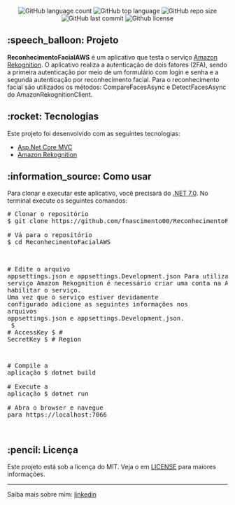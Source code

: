 <div id="readme" class="Box-body readme blob js-code-block-container">
  <article class="markdown-body entry-content p-3 p-md-6" itemprop="text">
    <p align="center">
      <img alt="GitHub language count" src="https://img.shields.io/github/languages/count/fnascimento00/ReconhecimentoFacialAWS">
      <img alt="GitHub top language" src="https://img.shields.io/github/languages/top/fnascimento00/ReconhecimentoFacialAWS">
      <img alt="GitHub repo size" src="https://img.shields.io/github/repo-size/fnascimento00/ReconhecimentoFacialAWS">
      <img alt="GitHub last commit" src="https://img.shields.io/github/last-commit/fnascimento00/ReconhecimentoFacialAWS">
      <img alt="Github license" src="https://img.shields.io/github/license/fnascimento00/ReconhecimentoFacialAWS">
    </p>
    <h2>:speech_balloon: Projeto</h2>
    <p><strong>ReconhecimentoFacialAWS</strong> é um aplicativo que testa o serviço <a href="https://aws.amazon.com/pt/rekognition/" rel="nofollow">Amazon Rekognition</a>. O aplicativo realiza a autenticação de dois fatores (2FA), sendo a primeira autenticação por meio de um formulário com login e senha e a segunda autenticação por reconhecimento facial. Para o reconhecimento facial são utilizados os métodos: CompareFacesAsync e DetectFacesAsync do AmazonRekognitionClient.</p>
    <h2>:rocket: Tecnologias</h2>
    <p>Este projeto foi desenvolvido com as seguintes tecnologias:</p>
    <ul>
      <li><a href="https://learn.microsoft.com/pt-br/aspnet/core/mvc/overview?view=aspnetcore-7.0" rel="nofollow">Asp.Net Core MVC</a></li>
      <li><a href="https://aws.amazon.com/pt/rekognition/" rel="nofollow">Amazon Rekognition</a></li>
    </ul>
    <h2>:information_source:</a> Como usar </h2>
    <p>Para clonar e executar este aplicativo, você precisará do <a href="https://dotnet.microsoft.com/pt-br/download/dotnet/7.0" rel="nofollow">.NET 7.0</a>. No terminal execute os seguintes comandos:</p>
    <div class="highlight highlight-source-shell">
      <pre><span class="pl-c"><span class="pl-c">#</span> Clonar o repositório</span>
$ git clone https://github.com/fnascimento00/ReconhecimentoFacialAWS <br/>
<span class="pl-c"><span class="pl-c">#</span> Vá para o repositório</span>
$ <span class="pl-c1">cd</span> ReconhecimentoFacialAWS <br/>

<span class="pl-c"><span class="pl-c">#</span> Edite o arquivo appsettings.json e appsettings.Development.json</span>
Para utilizar o serviço Amazon Rekognition é necessário criar uma conta na AWS e habilitar o serviço. <br/>Uma vez que o serviço estiver devidamente configurado adicione as seguintes informações nos arquivos<br/>appsettings.json e appsettings.Development.json. <br/>
$ <span class="pl-c1">#</span> AccessKey
$ <span class="pl-c1">#</span> SecretKey
$ <span class="pl-c1">#</span> Region

<span class="pl-c"><span class="pl-c">#</span> Compile a aplicação</span>
$ dotnet build <br/>
<span class="pl-c"><span class="pl-c">#</span> Execute a aplicação</span>
$ dotnet run <br/>
<span class="pl-c"><span class="pl-c">#</span> Abra o browser e navegue para https://localhost:7066</span>
</div>
    <h2>:pencil: Licença</h2>
    <p>Este projeto está sob a licença do MIT. Veja o em <a href="https://github.com/fnascimento00/ReconhecimentoFacialAWS/blob/main/LICENSE" rel="nofollow">LICENSE</a> para maiores informações.</p>
    <hr>
    <p>Saiba mais sobre mim: <a href="https://www.linkedin.com/in/flávio-nascimento-8089a232/" rel="nofollow">linkedin</a></p>
  </article>
</div>
